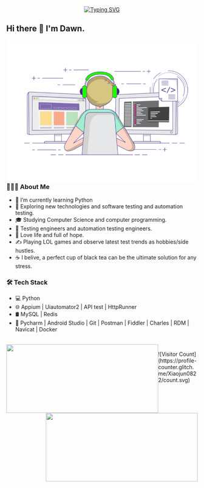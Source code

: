 <div align="center">
  <a href="https://blog.sunguoqi.com/">
    <img src="https://readme-typing-svg.demolab.com?font=Fira+Code&pause=1000&color=024EF7&width=435&lines=print('Hello World')！;永远相信美好的事情即将发生！&center=true&size=27" alt="Typing SVG" />
  </a>
</div>

## Hi there 👋  I'm Dawn.

<img align="right" alt="GIF" src="https://raw.githubusercontent.com/devSouvik/devSouvik/master/gif3.gif" width="500" />

### 👨🏻‍💻 About Me 

- 🔭 I’m currently learning Python
- 🤔 Exploring new technologies and software testing and automation testing.
- 🎓 Studying Computer Science and computer programming.
- 💼 Testing engineers and automation testing engineers.
- 🌱 Love life and full of hope.
- ✍️ Playing LOL games and observe latest test trends as hobbies/side hustles.
- ☕ I belive, a perfect cup of black tea can be the ultimate solution for any stress. 


### 🛠 Tech Stack

- 💻 Python  
- 🌐 Appium | Uiautomator2 | API test | HttpRunner
- 🛢  MySQL | Redis
- 🔧 Pycharm | Android Studio | Git | Postman | Fiddler | Charles | RDM | Navicat | Docker

<br/>

<a href="https://www.xn2001.com">
    <img align="left" height="180" width="400" style="display: inline-block; "
        src="https://github-readme-stats.vercel.app/api?username=Xiaojun0822&theme=synthwave&show_icons=true" />
    <img align="right" height="180" width="400" style="display: inline-block; "
        src="https://github-readme-stats.vercel.app/api/top-langs/?username=Xiaojun0822&theme=synthwave&layout=compact" />
</a>

<br/>
![Visitor Count](https://profile-counter.glitch.me/Xiaojun0822/count.svg)

